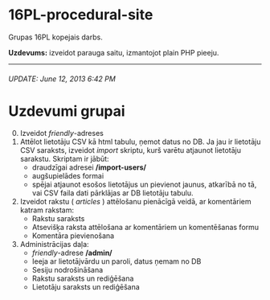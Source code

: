 # 16PL-procedural-site

Grupas 16PL kopejais darbs. 

**Uzdevums:** izveidot parauga saitu, izmantojot plain PHP pieeju.

---

###### UPDATE: June 12, 2013 6:42 PM
# Uzdevumi grupai
0. Izveidot *friendly*-adreses
1. Attēlot lietotāju CSV kā html tabulu, ņemot datus no DB. Ja jau ir lietotāju CSV saraksts, izveidot *import* skriptu, kurš varētu atjaunot lietotāju sarakstu. Skriptam ir jābūt:
	* draudzīgai adresei **/import-users/**
	* augšupielādes formai
	* spējai atjaunot esošos lietotājus un pievienot jaunus, atkarībā no tā, vai CSV faila dati pārklājas ar DB lietotāju tabulu.
2. Izveidot rakstu ( *articles* ) attēlošanu pienācīgā veidā, ar komentāriem katram rakstam:
	* Rakstu saraksts
	* Atsevišķa raksta attēlošana ar komentāriem un komentēšanas formu
	* Komentāra pievienošana
3. Administrācijas daļa:
	* *friendly*-adrese **/admin/**
	* Ieeja ar lietotājvārdu un paroli, datus ņemam no DB
	* Sesiju nodrošināšana
	* Rakstu saraksts un rediģēšana
	* Lietotāju saraksts un rediģēšana